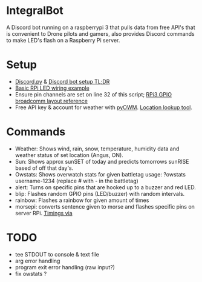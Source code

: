 # IntegralBot
A Discord bot running on a raspberrypi 3 that pulls data from free API's that is convenient to Drone pilots and gamers, also provides Discord commands to make LED's flash on a Raspberry Pi server.
# Setup
* [Discord.py](https://github.com/Rapptz/discord.py) & [Discord bot setup TL;DR](https://www.reddit.com/r/discordapp/comments/5tl7xd/how_to_make_a_discord_bot_tldr_edition/)
* [Basic RPi LED wiring example](https://imgur.com/a/dwl7CFP)
* Ensure pin channels are set on line 32 of this script; [RPi3 GPIO broadcomm layout reference](https://imgur.com/a/7G1IacE)
* Free API key & account for weather with [pyOWM](https://github.com/csparpa/pyowm). [Location lookup tool](https://openweathermap.org/).  
# Commands
* Weather: Shows wind, rain, snow, temperature, humidity data and weather status of set location (Angus, ON).
* Sun: Shows approx sunSET of today and predicts tomorrows sunRISE based of off that day's.
* Owstats: Shows overwatch stats for given battletag usage: ?owstats username-1234 (replace # with - in the battletag)
* alert: Turns on specific pins that are hooked up to a buzzer and red LED.
* blip: Flashes random GPIO pins (LED/buzzer) with random intervals.
* rainbow: Flashes a rainbow for given amount of times
* morsepi: converts sentence given to morse and flashes specific pins on server RPi. [Timings via](https://morsecode.scphillips.com/timing.html)

# TODO
* tee STDOUT to console & text file
* arg error handling
* program exit error handling (raw input?)
* fix owstats ?
